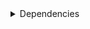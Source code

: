<details>
<summary>Dependencies</summary>

|Dependency|Before|After|Change|Explicit|Package|Environments|
|-|-|-|-|-|-|-|
|pip|23.3.2|24.0|Major Upgrade|true|conda|*all envs* on {linux-64, osx-64, win-64}<br/>{lint, pl014, pl015, pl016, pl017, pl018, pl019, pl020, py310, py311, py312, py39} on osx-arm64|
|pip|23.3.1|24.0|Major Upgrade|true|conda|default on osx-arm64|
|pytest-cov|4.1.0|5.0.0|Major Upgrade|true|conda|{default, pl014, pl015, pl016, pl017, pl018, pl019, pl020, py310, py311, py312, py39} on *all platforms*|
|hatchling|1.21.1|1.24.2|Minor Upgrade|true|conda|*all*|
|hypothesis|6.97.4|6.103.2|Minor Upgrade|true|conda|{pl014, pl015, pl016, pl017, pl018, pl019, pl020, py310, py311, py312, py39} on {linux-64, osx-64, win-64}<br/>default on *all platforms*|
|hypothesis|6.97.1|6.103.2|Minor Upgrade|true|conda|{pl017, pl018, pl019, pl020, py310, py311, py312, py39} on osx-arm64|
|hypothesis|6.97.2|6.103.2|Minor Upgrade|true|conda|{pl014, pl015, pl016} on osx-arm64|
|pre-commit|3.6.0|3.7.1|Minor Upgrade|true|conda|lint on *all platforms*|
|pytest|8.0.0|8.2.2|Minor Upgrade|true|conda|{default, pl014, pl015, pl016, pl017, pl018, pl019, pl020, py310, py311, py312, py39} on *all platforms*|
|polars|0.20.6|0.20.31|Patch Upgrade|true|conda|{lint, py310, py311, py312, py39} on *all platforms*<br/>default on {linux-64, osx-64, win-64}<br/>pl020 on win-64|
|polars|0.20.16|0.20.31|Patch Upgrade|true|conda|pl020 on {linux-64, osx-64, osx-arm64}|
|polars|0.20.3|0.20.31|Patch Upgrade|true|conda|default on osx-arm64|
|python|3.9.18|3.9.19|Patch Upgrade|true|conda|py39 on *all platforms*|
|python|3.12.1|3.12.3|Patch Upgrade|true|conda|{lint, py312} on *all platforms*<br/>default on {linux-64, osx-64, win-64}|
|python|3.12.0|3.12.3|Patch Upgrade|true|conda|default on osx-arm64|
|python|3.11.7|3.11.9|Patch Upgrade|true|conda|py311 on *all platforms*|
|python|3.10.13|3.10.14|Patch Upgrade|true|conda|py310 on *all platforms*|
|typing_extensions|4.9.0||Removed|false|conda|{default, lint, py311, py312} on win-64|
|ca-certificates|2023.11.17|2024.6.2|Major Upgrade|false|conda|*all*|
|libcxx|16.0.6|17.0.6|Major Upgrade|false|conda|*all envs* on {osx-64, osx-arm64}|
|llvm-openmp|17.0.6|18.1.7|Major Upgrade|false|conda|*all envs* on osx-64<br/>{lint, pl014, pl015, pl016, pl017, pl018, pl019, pl020, py310, py311, py312, py39} on osx-arm64|
|llvm-openmp|17.0.5|18.1.7|Major Upgrade|false|conda|default on osx-arm64|
|packaging|23.2|24.1|Major Upgrade|false|conda|*all*|
|setuptools|69.0.3|70.0.0|Major Upgrade|false|conda|*all envs* on {linux-64, osx-64, win-64}<br/>{lint, pl014, pl015, pl016, pl017, pl018, pl019, pl020, py310, py311, py312, py39} on osx-arm64|
|setuptools|68.2.2|70.0.0|Major Upgrade|false|conda|default on osx-arm64|
|tzdata|2023d|2024a|Major Upgrade|false|conda|*all envs* on {linux-64, osx-64, win-64}<br/>{lint, pl014, pl015, pl016, pl017, pl018, pl019, pl020, py310, py311, py312, py39} on osx-arm64|
|tzdata|2023c|2024a|Major Upgrade|false|conda|default on osx-arm64|
|coverage|7.4.4|7.5.3|Minor Upgrade|false|conda|{default, pl014, pl015, pl016, pl017, pl018, pl019, pl020, py310, py311, py312, py39} on *all platforms*|
|filelock|3.13.1|3.15.1|Minor Upgrade|false|conda|lint on *all platforms*|
|importlib-metadata|7.0.1|7.1.0|Minor Upgrade|false|conda|*all*|
|intel-openmp|2024.0.0|2024.1.0|Minor Upgrade|false|conda|*all envs* on win-64|
|libexpat|2.5.0|2.6.2|Minor Upgrade|false|conda|{default, lint, py311, py312} on *all platforms*|
|libhwloc|2.9.3|2.10.0|Minor Upgrade|false|conda|*all envs* on win-64|
|libsqlite|3.45.2|3.46.0|Minor Upgrade|false|conda|{pl014, pl015, pl016, pl017, pl018, pl019, pl020} on *all platforms*|
|libsqlite|3.44.2|3.46.0|Minor Upgrade|false|conda|{default, lint, py310, py311, py312, py39} on *all platforms*|
|libzlib|1.2.13|1.3.1|Minor Upgrade|false|conda|*all*|
|mkl|2024.0.0|2024.1.0|Minor Upgrade|false|conda|*all envs* on win-64|
|ncurses|6.4.20240210|6.5|Minor Upgrade|false|conda|{pl014, pl015, pl016, pl017, pl018, pl019, pl020} on {linux-64, osx-64, osx-arm64}|
|ncurses|6.4|6.5|Minor Upgrade|false|conda|{default, lint, py310, py311, py312, py39} on {linux-64, osx-64, osx-arm64}|
|nodeenv|1.8.0|1.9.1|Minor Upgrade|false|conda|lint on *all platforms*|
|openssl|3.2.1|3.3.1|Minor Upgrade|false|conda|*all envs* on {linux-64, osx-64, win-64}<br/>{lint, pl014, pl015, pl016, pl017, pl018, pl019, pl020} on osx-arm64|
|openssl|3.2.0|3.3.1|Minor Upgrade|false|conda|{default, py310, py311, py312, py39} on osx-arm64|
|pluggy|1.4.0|1.5.0|Minor Upgrade|false|conda|*all*|
|pycparser|2.21|2.22|Minor Upgrade|false|conda|lint on *all platforms*|
|tbb|2021.11.0|2021.12.0|Minor Upgrade|false|conda|*all envs* on win-64|
|trove-classifiers|2024.1.8|2024.5.22|Minor Upgrade|false|conda|*all*|
|typing_extensions|4.9.0|4.12.2|Minor Upgrade|false|conda|{pl016, pl017, pl018, pl020, py310, py39} on *all platforms*<br/>pl019 on {linux-64, osx-64, osx-arm64}|
|vc14_runtime|14.38.33130|14.40.33810|Minor Upgrade|false|conda|*all envs* on win-64|
|virtualenv|20.25.0|20.26.2|Minor Upgrade|false|conda|lint on *all platforms*|
|vs2015_runtime|14.38.33130|14.40.33810|Minor Upgrade|false|conda|*all envs* on win-64|
|wheel|0.42.0|0.43.0|Minor Upgrade|false|conda|*all envs* on {linux-64, osx-64, win-64}<br/>{lint, pl014, pl015, pl016, pl017, pl018, pl019, pl020, py310, py311, py312, py39} on osx-arm64|
|wheel|0.41.3|0.43.0|Minor Upgrade|false|conda|default on osx-arm64|
|zipp|3.17.0|3.19.2|Minor Upgrade|false|conda|*all*|
|identify|2.5.33|2.5.36|Patch Upgrade|false|conda|lint on *all platforms*|
|libopenblas|0.3.26|0.3.27|Patch Upgrade|false|conda|*all envs* on {linux-64, osx-64}<br/>{lint, pl014, pl015, pl016, pl017, pl018, pl019, pl020, py310, py311, py312, py39} on osx-arm64|
|libopenblas|0.3.25|0.3.27|Patch Upgrade|false|conda|default on osx-arm64|
|libxml2|2.12.4|2.12.7|Patch Upgrade|false|conda|*all envs* on win-64|
|numpy|1.26.3|1.26.4|Patch Upgrade|false|conda|{lint, py310, py311, py312, py39} on *all platforms*<br/>default on {linux-64, osx-64, win-64}|
|numpy|1.26.2|1.26.4|Patch Upgrade|false|conda|default on osx-arm64|
|platformdirs|4.2.0|4.2.2|Patch Upgrade|false|conda|lint on *all platforms*|
|ld_impl_linux-64|h41732ed_0|hf3520f5_4|Only build string|false|conda|*all envs* on linux-64|
|libblas|21_win64_mkl|22_win64_mkl|Only build string|false|conda|*all envs* on win-64|
|libblas|21_osxarm64_openblas|22_osxarm64_openblas|Only build string|false|conda|{lint, pl014, pl015, pl016, pl017, pl018, pl019, pl020, py310, py311, py312, py39} on osx-arm64|
|libblas|20_osxarm64_openblas|22_osxarm64_openblas|Only build string|false|conda|default on osx-arm64|
|libblas|21_osx64_openblas|22_osx64_openblas|Only build string|false|conda|*all envs* on osx-64|
|libblas|21_linux64_openblas|22_linux64_openblas|Only build string|false|conda|*all envs* on linux-64|
|libcblas|21_win64_mkl|22_win64_mkl|Only build string|false|conda|*all envs* on win-64|
|libcblas|21_osxarm64_openblas|22_osxarm64_openblas|Only build string|false|conda|{lint, pl014, pl015, pl016, pl017, pl018, pl019, pl020, py310, py311, py312, py39} on osx-arm64|
|libcblas|20_osxarm64_openblas|22_osxarm64_openblas|Only build string|false|conda|default on osx-arm64|
|libcblas|21_osx64_openblas|22_osx64_openblas|Only build string|false|conda|*all envs* on osx-64|
|libcblas|21_linux64_openblas|22_linux64_openblas|Only build string|false|conda|*all envs* on linux-64|
|libgcc-ng|h807b86a_4|h77fa898_9|Only build string|false|conda|*all envs* on linux-64|
|libgfortran|13_2_0_hd922786_2|13_2_0_hd922786_3|Only build string|false|conda|{lint, pl014, pl015, pl016, pl017, pl018, pl019, pl020, py310, py311, py312, py39} on osx-arm64|
|libgfortran|13_2_0_hd922786_1|13_2_0_hd922786_3|Only build string|false|conda|default on osx-arm64|
|libgfortran|13_2_0_h97931a8_2|13_2_0_h97931a8_3|Only build string|false|conda|*all envs* on osx-64|
|libgfortran-ng|h69a702a_4|h69a702a_9|Only build string|false|conda|*all envs* on linux-64|
|libgfortran5|hf226fd6_2|hf226fd6_3|Only build string|false|conda|{lint, pl014, pl015, pl016, pl017, pl018, pl019, pl020, py310, py311, py312, py39} on osx-arm64|
|libgfortran5|hf226fd6_1|hf226fd6_3|Only build string|false|conda|default on osx-arm64|
|libgfortran5|ha4646dd_4|h3d2ce59_9|Only build string|false|conda|*all envs* on linux-64|
|libgfortran5|h2873a65_2|h2873a65_3|Only build string|false|conda|*all envs* on osx-64|
|libgomp|h807b86a_4|h77fa898_9|Only build string|false|conda|*all envs* on linux-64|
|liblapack|21_win64_mkl|22_win64_mkl|Only build string|false|conda|*all envs* on win-64|
|liblapack|21_osxarm64_openblas|22_osxarm64_openblas|Only build string|false|conda|{lint, pl014, pl015, pl016, pl017, pl018, pl019, pl020, py310, py311, py312, py39} on osx-arm64|
|liblapack|20_osxarm64_openblas|22_osxarm64_openblas|Only build string|false|conda|default on osx-arm64|
|liblapack|21_osx64_openblas|22_osx64_openblas|Only build string|false|conda|*all envs* on osx-64|
|liblapack|21_linux64_openblas|22_linux64_openblas|Only build string|false|conda|*all envs* on linux-64|
|libstdcxx-ng|h7e041cc_4|hc0a3c3a_9|Only build string|false|conda|*all envs* on linux-64|
|vc|hcf57466_18|h8a93ad2_20|Only build string|false|conda|*all envs* on win-64|

</details>

[^1]: **Bold** means explicit dependency.
[^2]: Dependency got downgraded.
